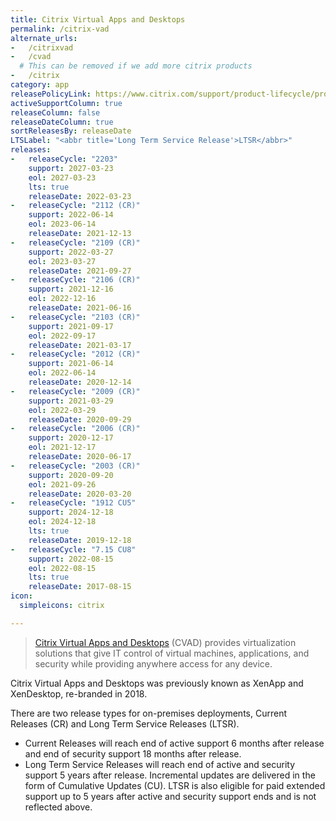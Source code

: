 ```yaml
---
title: Citrix Virtual Apps and Desktops
permalink: /citrix-vad
alternate_urls:
-   /citrixvad
-   /cvad
  # This can be removed if we add more citrix products
-   /citrix
category: app
releasePolicyLink: https://www.citrix.com/support/product-lifecycle/product-matrix
activeSupportColumn: true
releaseColumn: false
releaseDateColumn: true
sortReleasesBy: releaseDate
LTSLabel: "<abbr title='Long Term Service Release'>LTSR</abbr>"
releases:
-   releaseCycle: "2203"
    support: 2027-03-23
    eol: 2027-03-23
    lts: true
    releaseDate: 2022-03-23
-   releaseCycle: "2112 (CR)"
    support: 2022-06-14
    eol: 2023-06-14
    releaseDate: 2021-12-13
-   releaseCycle: "2109 (CR)"
    support: 2022-03-27
    eol: 2023-03-27
    releaseDate: 2021-09-27
-   releaseCycle: "2106 (CR)"
    support: 2021-12-16
    eol: 2022-12-16
    releaseDate: 2021-06-16
-   releaseCycle: "2103 (CR)"
    support: 2021-09-17
    eol: 2022-09-17
    releaseDate: 2021-03-17
-   releaseCycle: "2012 (CR)"
    support: 2021-06-14
    eol: 2022-06-14
    releaseDate: 2020-12-14
-   releaseCycle: "2009 (CR)"
    support: 2021-03-29
    eol: 2022-03-29
    releaseDate: 2020-09-29
-   releaseCycle: "2006 (CR)"
    support: 2020-12-17
    eol: 2021-12-17
    releaseDate: 2020-06-17
-   releaseCycle: "2003 (CR)"
    support: 2020-09-20
    eol: 2021-09-26
    releaseDate: 2020-03-20
-   releaseCycle: "1912 CU5"
    support: 2024-12-18
    eol: 2024-12-18
    lts: true
    releaseDate: 2019-12-18
-   releaseCycle: "7.15 CU8"
    support: 2022-08-15
    eol: 2022-08-15
    lts: true
    releaseDate: 2017-08-15
icon:
  simpleicons: citrix

---
```


> [Citrix Virtual Apps and Desktops](https://www.citrix.com/products/citrix-virtual-apps-and-desktops/) (CVAD) provides virtualization solutions that give IT control of virtual machines, applications, and security while providing anywhere access for any device.

Citrix Virtual Apps and Desktops was previously known as XenApp and XenDesktop, re-branded in 2018.

There are two release types for on-premises deployments, Current Releases (CR) and Long Term Service Releases (LTSR).

* Current Releases will reach end of active support 6 months after release and end of security support 18 months after release.
* Long Term Service Releases will reach end of active and security support 5 years after release. Incremental updates are delivered in the form of Cumulative Updates (CU). LTSR is also eligible for paid extended support up to 5 years after active and security support ends and is not reflected above.

